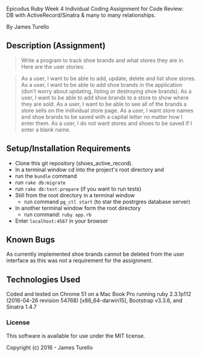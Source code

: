 Epicodus Ruby Week 4 Individual Coding Assignment for Code Review:  
DB with ActiveRecord/Sinatra & many to many relationships.

By James Turello

## Description (Assignment)

> Write a program to track shoe brands and what stores they are in. Here are the user stories:

> As a user, I want to be able to add, update, delete and list shoe stores.
> As a user, I want to be able to add shoe brands in the application (don't worry about updating, listing or destroying shoe brands).
> As a user, I want to be able to add shoe brands to a store to show where they are sold.
> As a user, I want to be able to see all of the brands a store sells on the individual store page.
> As a user, I want store names and shoe brands to be saved with a capital letter no matter how I enter them.
> As a user, I do not want stores and shoes to be saved if I enter a blank name.


## Setup/Installation Requirements

* Clone this git repository (shoes_active_record).
* In a terminal window cd into the project's root directory and
 * run the `bundle` command
 * run `rake db:migrate`
 * run `rake db:test:prepare` (if you want to run tests)
* Still from the root directory in a terminal window
  * run command `pg_ctl start` (to star the postrgres database server)
* In another terminal window form the root directory
  * run command: `ruby app.rb`
* Enter `localhost:4567` in your browser


## Known Bugs

As currently implemented shoe brands cannot be deleted from the user interface as this was not a requirement for the assignment.

## Technologies Used

Coded and tested on Chrome 51 on a Mac Book Pro running ruby 2.3.1p112 (2016-04-26 revision 54768) [x86_64-darwin15], Bootstrap v3.3.6, and Sinatra 1.4.7

### License

This software is available for use under the MIT license.

Copyright (c) 2016 - James Turello
